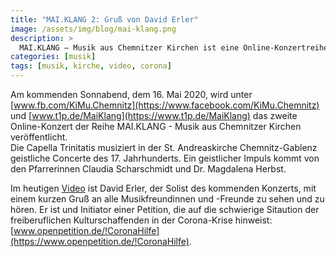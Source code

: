 ```yaml
---
title: "MAI.KLANG 2: Gruß von David Erler"
image: /assets/img/blog/mai-klang.png
description: >
  MAI.KLANG – Musik aus Chemnitzer Kirchen ist eine Online-Konzertreihe der evangelischen Kirchgemeinden in der Region Chemnitz-Mitte
categories: [musik]
tags: [musik, kirche, video, corona]
---
```


Am kommenden Sonnabend, dem 16. Mai 2020, wird unter [www.fb.com/KiMu.Chemnitz](https://www.facebook.com/KiMu.Chemnitz) und [www.t1p.de/MaiKlang](https://www.t1p.de/MaiKlang) das zweite Online-Konzert der Reihe MAI.KLANG - Musik aus Chemnitzer Kirchen veröffentlicht.  
Die Capella Trinitatis musiziert in der St. Andreaskirche Chemnitz-Gablenz geistliche Concerte des 17. Jahrhunderts. Ein geistlicher Impuls kommt von den Pfarrerinnen Claudia Scharschmidt und Dr. Magdalena Herbst.

Im heutigen [Video](https://www.facebook.com/KiMu.Chemnitz/videos/236943247397822/) ist David Erler, der Solist des kommenden Konzerts, mit einem kurzen Gruß an alle Musikfreundinnen und -Freunde zu sehen und zu hören. Er ist und Initiator einer Petition, die auf die schwierige Sitaution der freiberuflichen Kulturschaffenden in der Corona-Krise hinweist: [www.openpetition.de/!CoronaHilfe](https://www.openpetition.de/!CoronaHilfe).

